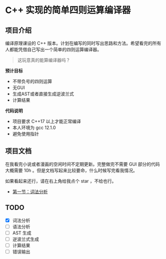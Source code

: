 # C++ 实现的简单四则运算编译器

## 项目介绍

编译原理课设的 C++ 版本。计划在编写的同时写出思路和方法。希望看完的所有人都能凭借自己写出一个简单的四则运算编译器。

> 这玩意真的能算编译器吗？

**预计目标**

* 不带负号的四则运算
* 无GUI
* 生成AST或者直接生成逆波兰式
* 计算结果

**代码说明**

* 项目要求 C++17 以上才能正常编译
* 本人环境为 gcc 12.1.0
* 避免使用指针

## 项目文档

在我看完小说或者漫画的空闲时间不定期更新。完整做完不需要 GUI 部分的代码大概需要 10h 。但是文档写起来比较要命，什么时候写完看我情况。

如果看起来还行，请在右上角给我点个 star ，不给也行。

* [第一节：词法分析](./doc/ch1.md)

## TODO

-   [x] 词法分析
-   [ ] 语法分析
-   [ ] AST 生成
-   [ ] 逆波兰式生成
-   [ ] 计算结果
-   [ ] 错误输出